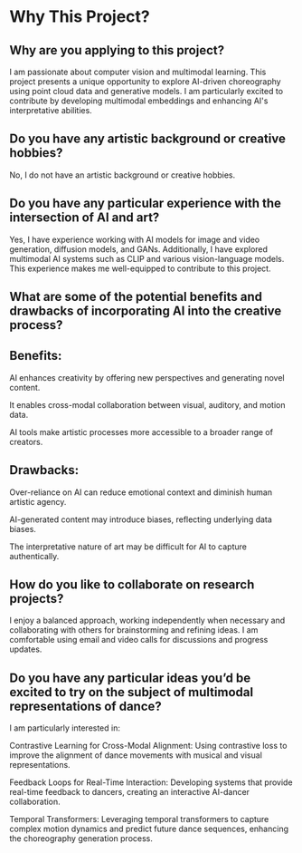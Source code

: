 # Why This Project?

## Why are you applying to this project?

I am passionate about computer vision and multimodal learning. This project presents a unique opportunity to explore AI-driven choreography using point cloud data and generative models. I am particularly excited to contribute by developing multimodal embeddings and enhancing AI's interpretative abilities.

## Do you have any artistic background or creative hobbies?

No, I do not have an artistic background or creative hobbies.

## Do you have any particular experience with the intersection of AI and art?

Yes, I have experience working with AI models for image and video generation, diffusion models, and GANs. Additionally, I have explored multimodal AI systems such as CLIP and various vision-language models. This experience makes me well-equipped to contribute to this project.

## What are some of the potential benefits and drawbacks of incorporating AI into the creative process?

## Benefits:

AI enhances creativity by offering new perspectives and generating novel content.

It enables cross-modal collaboration between visual, auditory, and motion data.

AI tools make artistic processes more accessible to a broader range of creators.

## Drawbacks:

Over-reliance on AI can reduce emotional context and diminish human artistic agency.

AI-generated content may introduce biases, reflecting underlying data biases.

The interpretative nature of art may be difficult for AI to capture authentically.

## How do you like to collaborate on research projects?

I enjoy a balanced approach, working independently when necessary and collaborating with others for brainstorming and refining ideas. I am comfortable using email and video calls for discussions and progress updates.

## Do you have any particular ideas you’d be excited to try on the subject of multimodal representations of dance?

I am particularly interested in:

Contrastive Learning for Cross-Modal Alignment: Using contrastive loss to improve the alignment of dance movements with musical and visual representations.

Feedback Loops for Real-Time Interaction: Developing systems that provide real-time feedback to dancers, creating an interactive AI-dancer collaboration.

Temporal Transformers: Leveraging temporal transformers to capture complex motion dynamics and predict future dance sequences, enhancing the choreography generation process.

